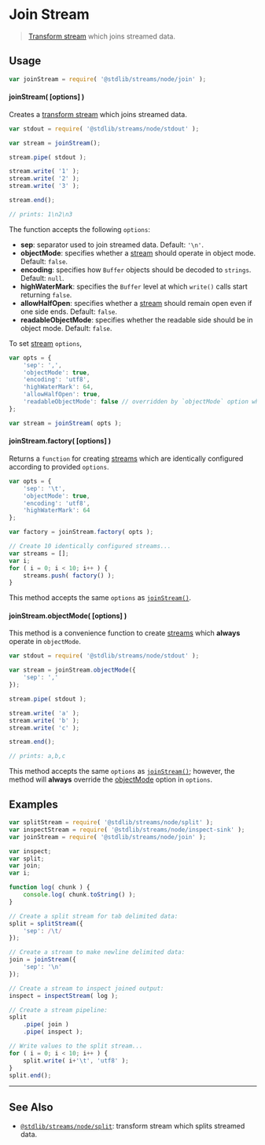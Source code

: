 <!--

@license Apache-2.0

Copyright (c) 2018 The Stdlib Authors.

Licensed under the Apache License, Version 2.0 (the "License");
you may not use this file except in compliance with the License.
You may obtain a copy of the License at

   http://www.apache.org/licenses/LICENSE-2.0

Unless required by applicable law or agreed to in writing, software
distributed under the License is distributed on an "AS IS" BASIS,
WITHOUT WARRANTIES OR CONDITIONS OF ANY KIND, either express or implied.
See the License for the specific language governing permissions and
limitations under the License.

-->

# Join Stream

> [Transform stream][transform-stream] which joins streamed data.

<section class="usage">

## Usage

```javascript
var joinStream = require( '@stdlib/streams/node/join' );
```

<a name="join-stream"></a>

#### joinStream( \[options] )

Creates a [transform stream][transform-stream] which joins streamed data.

```javascript
var stdout = require( '@stdlib/streams/node/stdout' );

var stream = joinStream();

stream.pipe( stdout );

stream.write( '1' );
stream.write( '2' );
stream.write( '3' );

stream.end();

// prints: 1\n2\n3
```

The function accepts the following `options`:

-   **sep**: separator used to join streamed data. Default: `'\n'`.
-   **objectMode**: specifies whether a [stream][stream] should operate in object mode. Default: `false`.
-   **encoding**: specifies how `Buffer` objects should be decoded to `strings`. Default: `null`.
-   **highWaterMark**: specifies the `Buffer` level at which `write()` calls start returning `false`.
-   **allowHalfOpen**: specifies whether a [stream][stream] should remain open even if one side ends. Default: `false`.
-   **readableObjectMode**: specifies whether the readable side should be in object mode. Default: `false`.

To set [stream][stream] `options`,

```javascript
var opts = {
    'sep': ',',
    'objectMode': true,
    'encoding': 'utf8',
    'highWaterMark': 64,
    'allowHalfOpen': true,
    'readableObjectMode': false // overridden by `objectMode` option when `objectMode=true`
};

var stream = joinStream( opts );
```

#### joinStream.factory( \[options] )

Returns a `function` for creating [streams][transform-stream] which are identically configured according to provided `options`.

```javascript
var opts = {
    'sep': '\t',
    'objectMode': true,
    'encoding': 'utf8',
    'highWaterMark': 64
};

var factory = joinStream.factory( opts );

// Create 10 identically configured streams...
var streams = [];
var i;
for ( i = 0; i < 10; i++ ) {
    streams.push( factory() );
}
```

This method accepts the same `options` as [`joinStream()`](#join-stream).

#### joinStream.objectMode( \[options] )

This method is a convenience function to create [streams][stream] which **always** operate in `objectMode`.

```javascript
var stdout = require( '@stdlib/streams/node/stdout' );

var stream = joinStream.objectMode({
    'sep': ','
});

stream.pipe( stdout );

stream.write( 'a' );
stream.write( 'b' );
stream.write( 'c' );

stream.end();

// prints: a,b,c
```

This method accepts the same `options` as [`joinStream()`](#join-stream); however, the method will **always** override the [objectMode][object-mode] option in `options`.

</section>

<!-- /.usage -->

<section class="examples">

## Examples

<!-- eslint no-undef: "error" -->

```javascript
var splitStream = require( '@stdlib/streams/node/split' );
var inspectStream = require( '@stdlib/streams/node/inspect-sink' );
var joinStream = require( '@stdlib/streams/node/join' );

var inspect;
var split;
var join;
var i;

function log( chunk ) {
    console.log( chunk.toString() );
}

// Create a split stream for tab delimited data:
split = splitStream({
    'sep': /\t/
});

// Create a stream to make newline delimited data:
join = joinStream({
    'sep': '\n'
});

// Create a stream to inspect joined output:
inspect = inspectStream( log );

// Create a stream pipeline:
split
    .pipe( join )
    .pipe( inspect );

// Write values to the split stream...
for ( i = 0; i < 10; i++ ) {
    split.write( i+'\t', 'utf8' );
}
split.end();
```

</section>

<!-- /.examples -->

<!-- Section for related `stdlib` packages. Do not manually edit this section, as it is automatically populated. -->

<section class="related">

* * *

## See Also

-   [`@stdlib/streams/node/split`][@stdlib/streams/node/split]: transform stream which splits streamed data.

</section>

<!-- /.related -->

<!-- Section for all links. Make sure to keep an empty line after the `section` element and another before the `/section` close. -->

<section class="links">

[stream]: https://nodejs.org/api/stream.html

[transform-stream]: https://nodejs.org/api/stream.html

[object-mode]: https://nodejs.org/api/stream.html#stream_object_mode

<!-- <related-links> -->

[@stdlib/streams/node/split]: https://github.com/stdlib-js/stdlib/tree/develop/lib/node_modules/%40stdlib/streams/node/split

<!-- </related-links> -->

</section>

<!-- /.links -->
